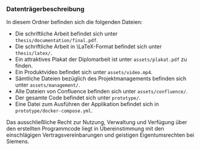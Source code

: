 ### Datenträgerbeschreibung

In diesem Ordner befinden sich die folgenden Dateien:


- Die schriftliche Arbeit befindet sich unter `thesis/documentation/final.pdf`.
- Die schriftliche Arbeit in \LaTeX-Format befindet sich unter `thesis/latex/`.
- Ein attraktives Plakat der Diplomarbeit ist unter `assets/plakat.pdf` zu finden.
- Ein Produktvideo befindet sich unter `assets/video.mp4`.
- Sämtliche Dateien bezüglich des Projektmanagements befinden sich unter `assets/management/`.
- Alle Dateien von Confluence befinden sich unter `assets/confluence/`.
- Der gesamte Code befindet sich unter `prototype/`.
- Eine Datei zum Ausführen der Applikation befindet sich in `prototype/docker-compose.yml`.

Das ausschließliche Recht zur Nutzung, Verwaltung und Verfügung über den erstellten Programmcode liegt in Übereinstimmung mit den einschlägigen Vertragsvereinbarungen und geistigen Eigentumsrechten bei Siemens.
